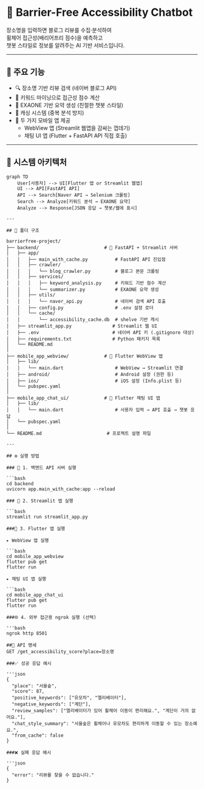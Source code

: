 # 🧠 Barrier-Free Accessibility Chatbot

장소명을 입력하면 블로그 리뷰를 수집·분석하여  
휠체어 접근성(배리어프리 점수)을 예측하고  
챗봇 스타일로 정보를 알려주는 AI 기반 서비스입니다.

---

## 🚀 주요 기능

- 🔍 장소명 기반 리뷰 검색 (네이버 블로그 API)
- 🤖 키워드 마이닝으로 접근성 점수 계산
- 🧠 EXAONE 기반 요약 생성 (친절한 챗봇 스타일)
- 💾 캐싱 시스템 (중복 분석 방지)
- 📱 두 가지 모바일 앱 제공
  - WebView 앱 (Streamlit 웹앱을 감싸는 껍데기)
  - 채팅 UI 앱 (Flutter + FastAPI API 직접 호출)

---

## 🧱 시스템 아키텍처

```mermaid
graph TD
    User[사용자] --> UI[Flutter 앱 or Streamlit 웹앱]
    UI --> API[FastAPI API]
    API --> Search[Naver API → Selenium 크롤링]
    Search --> Analyze[키워드 분석 → EXAONE 요약]
    Analyze --> Response[JSON 응답 → 챗봇/웹에 표시]

---

## 📁 폴더 구조

barrierfree-project/
├── backend/                        # 🧠 FastAPI + Streamlit 서버
│   ├── app/
│   │   ├── main_with_cache.py          # FastAPI API 진입점
│   │   ├── crawler/
│   │   │   └── blog_crawler.py         # 블로그 본문 크롤링
│   │   ├── services/
│   │   │   ├── keyword_analysis.py     # 키워드 기반 점수 계산
│   │   │   └── summarizer.py           # EXAONE 요약 생성
│   │   ├── utils/
│   │   │   └── naver_api.py            # 네이버 검색 API 호출
│   │   ├── config.py                   # .env 설정 로더
│   │   └── cache/
│   │       └── accessibility_cache.db  # shelve 기반 캐시
│   ├── streamlit_app.py               # Streamlit 웹 UI
│   ├── .env                           # 네이버 API 키 (.gitignore 대상)
│   ├── requirements.txt               # Python 패키지 목록
│   └── README.md
│
├── mobile_app_webview/             # 📱 Flutter WebView 앱
│   ├── lib/
│   │   └── main.dart                   # WebView → Streamlit 연결
│   ├── android/                        # Android 설정 (권한 등)
│   ├── ios/                            # iOS 설정 (Info.plist 등)
│   └── pubspec.yaml
│
├── mobile_app_chat_ui/             # 💬 Flutter 채팅 UI 앱
│   ├── lib/
│   │   └── main.dart                   # 사용자 입력 → API 호출 → 챗봇 응답
│   └── pubspec.yaml
│
└── README.md                        # 프로젝트 설명 파일

---

## ⚙️ 실행 방법

### 🧠 1. 백엔드 API 서버 실행

```bash
cd backend
uvicorn app.main_with_cache:app --reload

### 🎨 2. Streamlit 앱 실행

```bash
streamlit run streamlit_app.py

###📱 3. Flutter 앱 실행

▸ WebView 앱 실행

```bash
cd mobile_app_webview
flutter pub get
flutter run

▸ 채팅 UI 앱 실행

```bash
cd mobile_app_chat_ui
flutter pub get
flutter run

###🌐 4. 외부 접근용 ngrok 실행 (선택)

'''bash
ngrok http 8501

##🔌 API 명세
GET /get_accessibility_score?place=장소명

###✅ 성공 응답 예시

'''json
{
  "place": "서울숲",
  "score": 87,
  "positive_keywords": ["유모차", "엘리베이터"],
  "negative_keywords": ["계단"],
  "review_samples": ["엘리베이터가 있어 휠체어 이동이 편리해요.", "계단이 거의 없어요."],
  "chat_style_summary": "서울숲은 휠체어나 유모차도 편리하게 이동할 수 있는 장소예요.",
  "from_cache": false
}

###❌ 실패 응답 예시

'''json
{
  "error": "리뷰를 찾을 수 없습니다."
}
